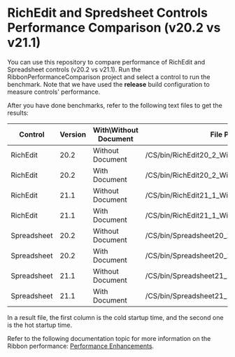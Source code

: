 # RichEdit and Spredsheet Controls Performance Comparison (v20.2 vs v21.1)

You can use this repository to compare performance of RichEdit and Spreadsheet controls (v20.2 vs v21.1). Run the RibbonPerformanceComparison project and select a control to run the benchmark. Note that we have used the **release** build configuration to measure controls' performance. 

After you have done benchmarks, refer to the following text files to get the results: 

| Control| Version | With\Without Document | File Path |
|-|-|-|-|
|RichEdit|20.2|Without Document|/CS/bin/RichEdit20_2_WithoutDocument.txt|
|RichEdit|20.2|With Document|/CS/bin/RichEdit20_2_WithDocument.txt|
|RichEdit|21.1|Without Document|/CS/bin/RichEdit21_1_WithoutDocument.txt|
|RichEdit|21.1|With Document|/CS/bin/RichEdit21_1_WithDocument.txt|
|Spreadsheet|20.2|Without Document|/CS/bin/Spreadsheet20_2_WithoutDocument.txt|
|Spreadsheet|20.2|With Document|/CS/bin/Spreadsheet20_2_WithDocument.txt|
|Spreadsheet|21.1|Without Document|/CS/bin/Spreadsheet21_1_WithoutDocument.txt|
|Spreadsheet|21.1|With Document|/CS/bin/Spreadsheet21_1_WithDocument.txt|

In a result file, the first column is the cold startup time, and the second one is the hot startup time. 

Refer to the following documentation topic for more information on the Ribbon performance: [Performance Enhancements](https://docs.devexpress.com/WPF/403033/controls-and-libraries/ribbon-bars-and-menu/ribbon/performance-enhancements?v=21.1).
